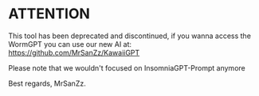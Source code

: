 # ATTENTION

This tool has been deprecated and discontinued, if you wanna access the WormGPT
you can use our new AI at: https://github.com/MrSanZz/KawaiiGPT

Please note that we wouldn't focused on InsomniaGPT-Prompt anymore

Best regards, MrSanZz.
